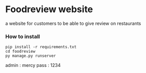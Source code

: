 # Foodreview website

a website for customers to be able to give review on restaurants

### How to install

    pip install -r requirements.txt
    cd foodreview
    py manage.py runserver

admin : mercy
pass : 1234
